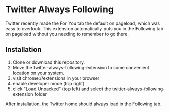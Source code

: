 # Twitter Always Following

Twitter recently made the For You tab the default on pageload, which was easy to overlook.  This extension automatically puts you in the Following tab on pageload without you needing to remember to go there.

## Installation

1. Clone or download this repository.
2. Move the twitter-always-following-extension to some convenient location on your system.
3. visit chrome://extensions in your browser
4. enable developer mode (top right)
5. click "Load Unpacked" (top left) and select the twitter-always-following-extension folder

After installation, the Twitter home should always load in the  Following tab.